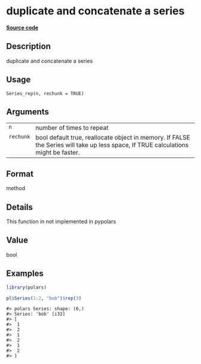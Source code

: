 

# duplicate and concatenate a series

[**Source code**](https://github.com/pola-rs/r-polars/tree/main/R/series__series.R#L878)

## Description

duplicate and concatenate a series

## Usage

<pre><code class='language-R'>Series_rep(n, rechunk = TRUE)
</code></pre>

## Arguments

<table>
<tr>
<td style="white-space: nowrap; font-family: monospace; vertical-align: top">
<code id="Series_rep_:_n">n</code>
</td>
<td>
number of times to repeat
</td>
</tr>
<tr>
<td style="white-space: nowrap; font-family: monospace; vertical-align: top">
<code id="Series_rep_:_rechunk">rechunk</code>
</td>
<td>
bool default true, reallocate object in memory. If FALSE the Series will
take up less space, If TRUE calculations might be faster.
</td>
</tr>
</table>

## Format

method

## Details

This function in not implemented in pypolars

## Value

bool

## Examples

``` r
library(polars)

pl$Series(1:2, "bob")$rep(3)
```

    #> polars Series: shape: (6,)
    #> Series: 'bob' [i32]
    #> [
    #>  1
    #>  2
    #>  1
    #>  2
    #>  1
    #>  2
    #> ]
